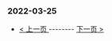 ### 2022-03-25 
 

- [ < 上一页 ](https://github.com/able8/weibo-hot-record/blob/master/2022-03-24.md) -------- [ 下一页 > ](https://github.com/able8/weibo-hot-record/blob/master/2022-03-26.md)